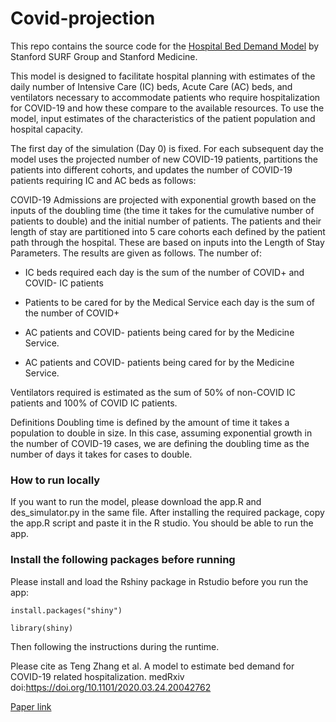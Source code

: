 # Covid-projection

This repo contains the source code for the [Hospital Bed Demand Model](https://surf.stanford.edu/covid-19-tools/covid-19-hospital-projections/) by Stanford SURF Group and Stanford Medicine.


This model is designed to facilitate hospital planning with estimates of the daily number of Intensive Care (IC) beds, Acute Care (AC) beds, and ventilators necessary to accommodate patients who require hospitalization for COVID-19 and how these compare to the available resources. To use the model, input estimates of the characteristics of the patient population and hospital capacity.

The first day of the simulation (Day 0) is fixed. For each subsequent day the model uses the projected number of new COVID-19 patients, partitions the patients into different cohorts, and updates the number of COVID-19 patients requiring IC and AC beds as follows:

COVID-19 Admissions are projected with exponential growth based on the inputs of the doubling time (the time it takes for the cumulative number of patients to double) and the initial number of patients. The patients and their length of stay are partitioned into 5 care cohorts each defined by the patient path through the hospital. These are based on inputs into the Length of Stay Parameters. The results are given as follows. The number of:

- IC beds required each day is the sum of the number of COVID+ and COVID- IC patients

- Patients to be cared for by the Medical Service each day is the sum of the number of COVID+

- AC patients and COVID- patients being cared for by the Medicine Service.

- AC patients and COVID- patients being cared for by the Medicine Service.

Ventilators required is estimated as the sum of 50% of non-COVID IC patients and 100% of COVID IC patients.

Definitions
Doubling time is defined by the amount of time it takes a population to double in size. In this case, assuming exponential growth in the number of COVID-19 cases, we are defining the doubling time as the number of days it takes for cases to double.


### How to run locally
If you want to run the model, please download the app.R and des_simulator.py in the same file. After installing the required package, copy the app.R script and paste it in the R studio. You should be able to run the app.

### Install the following packages before running 
Please install and load the Rshiny package in Rstudio before you run the app:

```
install.packages("shiny")

library(shiny)
```

Then following the instructions during the runtime.

Please cite as Teng Zhang et al. A model to estimate bed demand for COVID-19 related hospitalization. medRxiv doi:https://doi.org/10.1101/2020.03.24.20042762

[Paper link](https://www.medrxiv.org/content/10.1101/2020.03.24.20042762v1)
